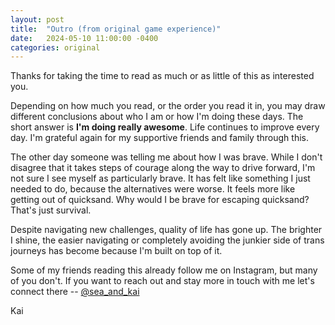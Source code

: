 ```yaml
---
layout: post
title:  "Outro (from original game experience)"
date:   2024-05-10 11:00:00 -0400
categories: original
---
```

Thanks for taking the time to read as much or as little of this as interested you.

Depending on how much you read, or the order you read it in, you may draw different conclusions about who I am or how I'm doing these days. The short answer is **I'm doing really awesome**. Life continues to improve every day. I'm grateful again for my supportive friends and family through this.

The other day someone was telling me about how I was brave. While I don't disagree that it takes steps of courage along the way to drive forward, I'm not sure I see myself as particularly brave. It has felt like something I just needed to do, because the alternatives were worse. It feels more like getting out of quicksand. Why would I be brave for escaping quicksand? That's just survival.

Despite navigating new challenges, quality of life has gone up. The brighter I shine, the easier navigating or completely avoiding the junkier side of trans journeys has become because I'm built on top of it.

Some of my friends reading this already follow me on Instagram, but many of you don't. If you want to reach out and stay more in touch with me let's connect there -- [@sea_and_kai](https://www.instagram.com/sea_and_kai)

Kai